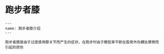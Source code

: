 # 跑步者膝

```{figure} assets/img/2022-01-14-11-06-19.png
---
name: 跑步者膝介绍
---

跑步者膝是由于过度使用膝关节而产生的症状，在跑步时由于髂胫束不断在股骨外伤髁处摩擦而引起的损伤
```

```{include} ../../physical_therapy/拉伸/髂胫束综合征.myst.md
```